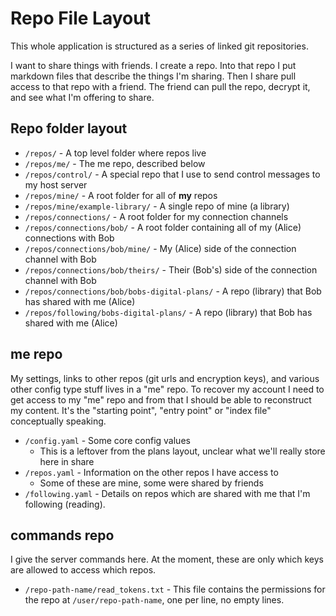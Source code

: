 # Repo File Layout

This whole application is structured as a series of linked git repositories.

I want to share things with friends. I create a repo. Into that repo I put
markdown files that describe the things I'm sharing. Then I share pull access
to that repo with a friend. The friend can pull the repo, decrypt it, and see
what I'm offering to share.

## Repo folder layout

- `/repos/` - A top level folder where repos live
- `/repos/me/` - The me repo, described below
- `/repos/control/` - A special repo that I use to send control messages to
  my host server
- `/repos/mine/` - A root folder for all of **my** repos
- `/repos/mine/example-library/` - A single repo of mine (a library)
- `/repos/connections/` - A root folder for my connection channels
- `/repos/connections/bob/` - A root folder containing all of my (Alice)
  connections with Bob
- `/repos/connections/bob/mine/` - My (Alice) side of the connection channel
  with Bob
- `/repos/connections/bob/theirs/` - Their (Bob's) side of the connection
  channel with Bob
- `/repos/connections/bob/bobs-digital-plans/` - A repo (library) that Bob
  has shared with me (Alice)
- `/repos/following/bobs-digital-plans/` - A repo (library) that Bob has
  shared with me (Alice)

## me repo

My settings, links to other repos (git urls and encryption keys), and various
other config type stuff lives in a "me" repo. To recover my account I need to
get access to my "me" repo and from that I should be able to reconstruct my
content. It's the "starting point", "entry point" or "index file"
conceptually speaking.

- `/config.yaml` - Some core config values
  - This is a leftover from the plans layout, unclear what we'll really store
    here in share
- `/repos.yaml` - Information on the other repos I have access to
  - Some of these are mine, some were shared by friends
- `/following.yaml` - Details on repos which are shared with me that I'm
  following (reading).

## commands repo

I give the server commands here. At the moment, these are only which keys are
allowed to access which repos.

- `/repo-path-name/read_tokens.txt` - This file contains the
  permissions for the repo at `/user/repo-path-name`, one per line, no empty
  lines.
